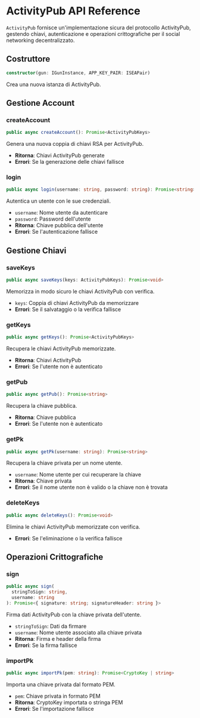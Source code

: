 # ActivityPub API Reference

`ActivityPub` fornisce un'implementazione sicura del protocollo ActivityPub, gestendo chiavi, autenticazione e operazioni crittografiche per il social networking decentralizzato.

## Costruttore

```typescript
constructor(gun: IGunInstance, APP_KEY_PAIR: ISEAPair)
```

Crea una nuova istanza di ActivityPub.

## Gestione Account

### createAccount
```typescript
public async createAccount(): Promise<ActivityPubKeys>
```
Genera una nuova coppia di chiavi RSA per ActivityPub.
- **Ritorna**: Chiavi ActivityPub generate
- **Errori**: Se la generazione delle chiavi fallisce

### login
```typescript
public async login(username: string, password: string): Promise<string>
```
Autentica un utente con le sue credenziali.
- `username`: Nome utente da autenticare
- `password`: Password dell'utente
- **Ritorna**: Chiave pubblica dell'utente
- **Errori**: Se l'autenticazione fallisce

## Gestione Chiavi

### saveKeys
```typescript
public async saveKeys(keys: ActivityPubKeys): Promise<void>
```
Memorizza in modo sicuro le chiavi ActivityPub con verifica.
- `keys`: Coppia di chiavi ActivityPub da memorizzare
- **Errori**: Se il salvataggio o la verifica fallisce

### getKeys
```typescript
public async getKeys(): Promise<ActivityPubKeys>
```
Recupera le chiavi ActivityPub memorizzate.
- **Ritorna**: Chiavi ActivityPub
- **Errori**: Se l'utente non è autenticato

### getPub
```typescript
public async getPub(): Promise<string>
```
Recupera la chiave pubblica.
- **Ritorna**: Chiave pubblica
- **Errori**: Se l'utente non è autenticato

### getPk
```typescript
public async getPk(username: string): Promise<string>
```
Recupera la chiave privata per un nome utente.
- `username`: Nome utente per cui recuperare la chiave
- **Ritorna**: Chiave privata
- **Errori**: Se il nome utente non è valido o la chiave non è trovata

### deleteKeys
```typescript
public async deleteKeys(): Promise<void>
```
Elimina le chiavi ActivityPub memorizzate con verifica.
- **Errori**: Se l'eliminazione o la verifica fallisce

## Operazioni Crittografiche

### sign
```typescript
public async sign(
  stringToSign: string,
  username: string
): Promise<{ signature: string; signatureHeader: string }>
```
Firma dati ActivityPub con la chiave privata dell'utente.
- `stringToSign`: Dati da firmare
- `username`: Nome utente associato alla chiave privata
- **Ritorna**: Firma e header della firma
- **Errori**: Se la firma fallisce

### importPk
```typescript
public async importPk(pem: string): Promise<CryptoKey | string>
```
Importa una chiave privata dal formato PEM.
- `pem`: Chiave privata in formato PEM
- **Ritorna**: CryptoKey importata o stringa PEM
- **Errori**: Se l'importazione fallisce 